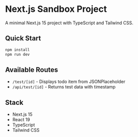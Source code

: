 # Next.js Sandbox Project

A minimal Next.js 15 project with TypeScript and Tailwind CSS.

## Quick Start

```bash
npm install
npm run dev
```

## Available Routes

- `/test/[id]` - Displays todo item from JSONPlaceholder
- `/api/test/[id]` - Returns test data with timestamp

## Stack

- Next.js 15
- React 19
- TypeScript
- Tailwind CSS

